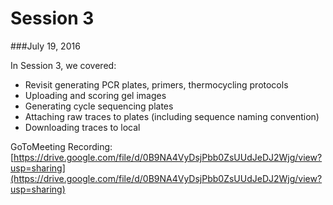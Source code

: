 # Session 3
###July 19, 2016

In Session 3, we covered:
* Revisit generating PCR plates, primers, thermocycling protocols
* Uploading and scoring gel images
* Generating cycle sequencing plates
* Attaching raw traces to plates (including sequence naming convention)
* Downloading traces to local

GoToMeeting Recording: [https://drive.google.com/file/d/0B9NA4VyDsjPbb0ZsUUdJeDJ2Wjg/view?usp=sharing](https://drive.google.com/file/d/0B9NA4VyDsjPbb0ZsUUdJeDJ2Wjg/view?usp=sharing)
